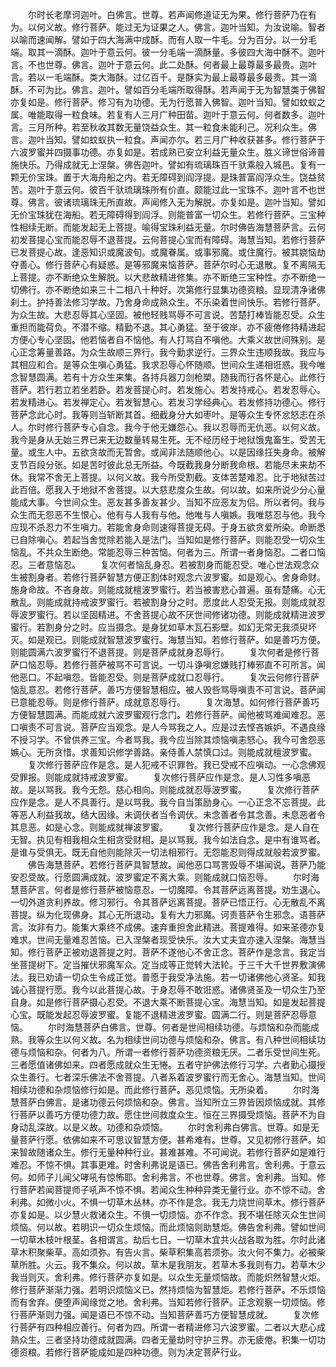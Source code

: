 <!-- { "loadSidebar": true } -->
　　尔时长老摩诃迦叶。白佛言。世尊。若声闻修道证无为果。修行菩萨乃在有为。以何义故。修行菩萨。能过无为证果之人。佛言。迦叶当知。为汝说喻。智者以喻而速闻解。譬如于四大海满中成酥。而有人取一牛毛。分为百分。以一分毛端。取其一滴酥。迦叶于意云何。彼一分毛端一滴酥量。多彼四大海中酥不。迦叶言。不也世尊。佛言。迦叶于意云何。此二处酥。何者最上最尊最多最贵。迦叶言。若以一毛端酥。类大海酥。过亿百千。是酥实为最上最尊最多最贵。其一滴酥。不可为比。佛言。迦叶。譬如百分毛端所取得酥。若声闻于无为智慧类于佛智亦复如是。修行菩萨。修习有为功德。无为行愿普入佛智。迦叶当知。譬如蚊蚁之属。唯能取得一粒食味。若复有人三月广种田苗。迦叶于意云何。何者数多。迦叶言。三月所种。若至秋收其数无量饶益众生。其一粒食未能利己。况利众生。佛言。迦叶当知。譬如蚊蚁执一粒食。声闻亦尔。若三月广种收获甚多。修行菩萨于六波罗蜜并四摄事功德。亦复如是。若成熟已安立利益无量众生。胜义谛世俗谛普施快乐。乃得成就无上涅槃。佛告迦叶。譬如有琉璃珠百千驮乘般入城邑。复有一颗无价宝珠。置于大海舟船之内。若无障碍到阎浮提。是珠普富阎浮众生。饶益贫苦。迦叶于意云何。彼百千驮琉璃珠所有价直。颇能过此一宝珠不。迦叶言不也世尊。佛言。彼诸琉璃珠无所直故。声闻修入无为解脱。亦复如是。迦叶当知。譬如无价宝珠犹在海船。若无障碍得到阎浮。则能普富一切众生。若修行菩萨。三宝种性相续无断。而能发起无上菩提。喻得宝珠利益无量。尔时佛告海慧菩萨言。云何初发菩提心宝而能忍辱不退菩提。云何菩提心宝而有障碍。海慧当知。若修行菩萨已发菩提心故。逢恶知识或魔波旬。或魔眷属。或事邪魔。或住魔行。被其娆恼劫夺善心。修行菩萨心有疑惑。是等邪魔来恼菩萨。菩萨尔时心无退散。复不离隔无上菩提。亦不断绝众生解脱。以大悲故精进修集。亦不断绝三宝种性。亦不断绝一切佛行。亦不断绝如来三十二相八十种好。次第修行显集功德资粮。显现清净诸佛刹土。护持善法修习学故。乃舍身命成熟众生。不乐染着世间快乐。若修行菩萨。为众生故。大悲忍辱其心坚固。被他轻贱骂辱不可言说。苦楚打棒皆能忍受。众生重担而能荷负。不潜不缩。精勤不退。其心勇猛。至于彼岸。亦不疲倦修持精进起方便心专心坚固。他若恼者自不恼他。有人打骂自不嗔他。大乘义故世间殊别。是心正念筹量善路。为众生故顺三界行。我今勤求逆行。三界众生违顺我故。我应与其相应和合。是等众生嗔心勇猛。我求忍辱心怀随顺。世间众生递相诳惑。我今唯念智慧圆满。若有十方众生来集。各持兵器刀剑枪槊。随我而行各怀是心。此修行菩萨。若行若立若坐若卧。若发菩提心时。若发施心。若发持戒心。若发忍辱心。若发精进心。若发禅定心。若发智慧心。若发习学经典心。若发修持功德心。修行菩萨念此心时。我等则当斩断其首。细截身分大如枣叶。是等众生专怀忿怒志在杀人。尔时修行菩萨专心自念。我今于他无嫌怨心。我以忍辱而无仇恶。以何义故。我今是身从无始三界已来无边数量转易生死。无不经历经于地狱饿鬼畜生。受苦无量。或生人中。五欲贪故而无暂舍。或闻非法随顺他心。以是因缘抂失身命。被解支节百段分张。如是苦时彼此总无所益。今既截我身分断我命根。若能尽未来劫不休。我常不舍无上菩提。以何义故。我今所受割截。支体苦楚难忍。比于地狱苦过此百倍。愿我入于地狱不舍菩提。以大慈悲度众生故。何以故。如来所说少分心量能成大事。今世间众生。恶友甚多善友甚少。当知不应恶友为侣。所以者何。我与众生而无怨恶不生恨心。他有与人我有与他。他唯与人嗔嫉。我唯慈忍与他。我今应现不杀忍力不生嗔力。若能舍身命则速得菩提无碍。于身五欲贪爱所染。命断悉已自除嗔心。若起当舍觉除若能入是法门。当知如是修行菩萨。则能忍受一切众生恼乱。不共众生断绝。常能忍辱三种苦恼。何者为三。所谓一者身恼忍。二者口恼忍。三者意恼忍。
　　复次何者恼乱身忍。若被割身而能忍受。唯心世法观念众生被割身者。若修行菩萨智慧方便正割体时观念六波罗蜜。如是观心。舍身命财。施身命故。不吝身故。则能成就檀波罗蜜行。若当被害悲心普遍。虽有楚痛。心无散乱。则能成就持戒波罗蜜行。若被割身分之时。愿度此人忍受无报。则能成就忍辱波罗蜜行。若以坚固精进。不舍菩提心故不厌世间修诸功德。则能成就精进波罗蜜行。若割身分之时。应当摄念。是身犹如草木瓦石影壁。如幻无常无我须臾坏灭。如是观已。则能成就智慧波罗蜜行。海慧当知。若修行菩萨。如是善巧方便。则能圆满六波罗蜜行不退菩提。则是菩萨成就身忍辱行。
　　复次何者是修行菩萨口恼忍辱。若修行菩萨被骂不可言说。一切斗诤嗔忿嫌贱打棒邪直不可所言。闻他恶口。不起嗔怨。皆能忍受。则是菩萨成就口忍辱行。
　　复次云何修行菩萨恼乱意忍。若修行菩萨。善巧方便智慧相应。被人毁呰骂辱嗔责不可言说。菩萨闻已意能忍辱。则是修行菩萨。成就意忍辱行。
　　复次海慧。如何修行菩萨善巧方便智慧圆满。而能成就六波罗蜜观行念门。若修行菩萨。闻他被骂难闻难忍。恶口嗔责不可言说。菩萨应当观念。是人今骂我之人。应是过去悭吝嫉妒。不遇良缘不授习学。不曾供养三宝。今者骂我。我今应当除其烦恼嗔恚怒心。我今可舍怨恶嫉心。无所贪惜。求善知识修学善路。亲侍善人禁慎口过。则能成就檀波罗蜜。
　　复次修行菩萨应作是念。是人犯戒不识罪咎。我已受戒不应嗔动。一心念佛观受罪报。则能成就持戒波罗蜜。
　　复次修行菩萨应作是念。是人习性多嗔恶故。是以骂我。我今无怨。慈心相向。则能成就忍辱波罗蜜。
　　复次修行菩萨应作是念。是人不具善行。是以骂我。我今自当策励身心。一心正念不忘菩提。此等恶人利益我故。结大因缘。未调伏者当令调伏。未念善者令其念善。未息恶者令其息恶。如是心念。则能成就禅波罗蜜。
　　复次修行菩萨应作是念。是人自在无智。执见有相我相众生相贪受财相。是以骂我。我今如法自念。是中有谁骂者。是谁与受俱无。既无自他则能除灭一切法相邪行。无怨能忍则得成就般若波罗蜜。
　　佛告海慧菩萨。若修行菩萨具智慧故。闻他恶口骂詈毁辱不堪闻说。菩萨乃能安忍受故。行愿圆满成就。波罗蜜定不离大乘。则能成就口恼忍辱。
　　尔时海慧菩萨言。何者是修行菩萨被恼意忍。一切魔障。令其菩萨远离菩提。劝生退心。一切外道贪利养故。修习邪行。令其菩萨远离菩提。菩萨已悟正行。心无散乱不离菩提。纵为化现佛身。其心无所退动。复有大力邪魔。诃责菩萨令生邪念。语菩萨言。汝非有力。能集大乘终不成佛。速弃重担舍此精进。菩提难得。如来圣德亦复难求。世间无量难忍苦恼。已入涅槃者现受快乐。汝大丈夫宜亦速入涅槃。海慧当知。修行菩萨正被劝退菩提之时。菩萨不遂他心不舍正念。菩萨作是念言。我定当坐菩提树下。定当摧伏邪魔军众。定当成等正觉转大法轮。于三千大千世界敷演佛法。我已劝请一切众生令成正觉。普愿于我受净法施。若一切诸佛他心贤圣。知我诚心菩提行愿。我今以此菩提心故。于身忍辱不敢诳惑。诸佛贤圣及一切众生乃至自身。如是修行菩萨摄心忍受。不退大乘不断菩提心宝。海慧当知。如是发起菩提心宝。既能发起忍辱波罗蜜。复能不退精进波罗蜜。圆满二行。则是菩萨忍辱意恼。
　　尔时海慧菩萨白佛言。世尊。何者是世间相续功德。与烦恼和杂而能成熟。我等众生以何义故。名为相续世间功德与烦恼和杂。佛言。有八种世间相续功德与烦恼和杂。何者为八。所谓一者修行菩萨功德资粮无厌。二者乐受世间生死。三者愿值诸佛如来。四者愿成就众生无惓。五者守护佛法修行习学。六者勤心摄授众生善行。七者深乐佛法不舍菩提。八者系着波罗蜜行而无舍心。海慧当知。世间相续功德和杂烦恼修行如是。而此修行菩萨。恶见烦恼。无所染着。
　　尔时海慧菩萨白佛言。是诸功德云何烦恼和杂。佛言。当知所立三界皆因烦恼成就。其修行菩萨以善巧方便功德力故。愿住世间救度众生。恒在三界摄受烦恼。菩萨不为自身动乱深故。以是义故。功德和杂烦恼。
　　尔时舍利弗白佛言。世尊。如是无量菩萨行愿。依佛如来不可思议智慧方便。甚希难有。世尊。又见初修行菩萨。如来智故随诸众生。修行无量种种行业。甚难甚难。不可闻说。若修行菩萨如是难行难忍。不惊不惧。其事更难。时舍利弗说是语已。佛告舍利弗言。舍利弗。于意云何。如师子儿闻父哮吼有惊怖耶。舍利弗言。不也世尊。佛言。舍利弗。当知。修行菩萨若闻菩提师子吼声不惊不惧。若闻众生种种异类无量行业。亦不惊不动。舍利弗。如微小火。不惧一切草木丛林。亦不作是念。我无力烧世间草木。修行菩萨亦复如是。以少慧火救诸众生。不惧一切烦恼。亦不作念。我不堪任除灭众生世间烦恼。何以故。若明识一切众生烦恼。而此烦恼则助慧炬。佛告舍利弗。譬如世间一切草木枝叶根茎。各相谓言。劫后七日。一切草木宜共火战各取为胜。尔时此诸草木积聚柴草。高如须弥。有告火言。柴草积集高若须弥。汝火何不集力。必被柴草所胜。火云。我不集众。何以故。草木是我朋友。若草木多我则有力。若草木少我当则灭。舍利弗。修行菩萨亦复如是。以众生无量烦恼故。而能炽然智慧火炬。修行菩萨渐渐力强。若明识烦恼义已。然持烦恼为智慧炬。若修行菩萨。不乐烦恼而有舍弃。便堕声闻缘觉之地。舍利弗。当知若修行菩萨。正念观察一切烦恼。修行菩萨渐则力强。闻是语已不惊不动。当知菩萨善巧方便智慧成就。
　　复次修行菩萨有四种相应善行。何者为四。所谓一者精进修习六波罗蜜。二者以大悲心成熟众生。三者坚持功德成就圆满。四者无量劫时守护三界。亦无疲倦。积集一切功德资粮。若修行菩萨能成如是四种功德。则为决定菩萨行业。
